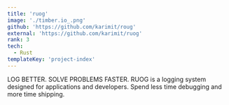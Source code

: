 ```yaml
---
title: 'ruog'
image: './timber.io_.png'
github: 'https://github.com/karimit/roug'
external: 'https://github.com/karimit/ruog'
rank: 3
tech:
  - Rust
templateKey: 'project-index'
---
```


LOG BETTER. SOLVE PROBLEMS FASTER.
RUOG is a logging system designed for applications and developers. Spend less time debugging and more time shipping.